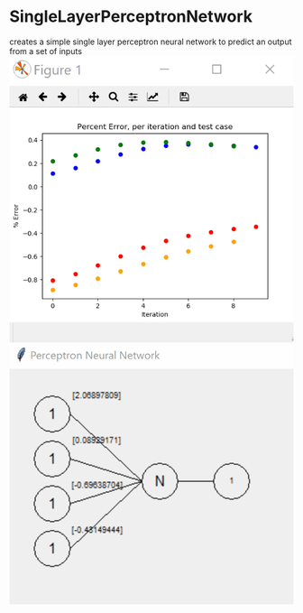 # SingleLayerPerceptronNetwork
creates a simple single layer perceptron neural network to predict an output from a set of inputs
![](neuralnetgif1.gif)
![](neuralnetgif2.gif)
